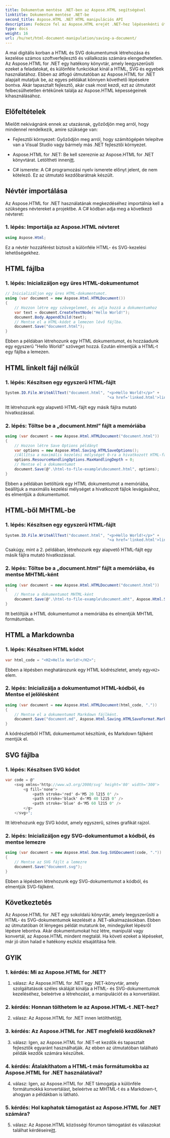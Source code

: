 ```yaml
---
title: Dokumentum mentése .NET-ben az Aspose.HTML segítségével
linktitle: Dokumentum mentése .NET-be
second_title: Aspose.HTML .NET HTML manipulációs API
description: Fedezze fel az Aspose.HTML erejét .NET-hez lépésenkénti útmutatónkkal. Ismerje meg a HTML és SVG dokumentumok létrehozását, kezelését és konvertálását
type: docs
weight: 16
url: /hu/net/html-document-manipulation/saving-a-document/
---
```


A mai digitális korban a HTML és SVG dokumentumok létrehozása és kezelése számos szoftverfejlesztő és vállalkozás számára elengedhetetlen. Az Aspose.HTML for .NET egy hatékony könyvtár, amely leegyszerűsíti ezeket a feladatokat, és különféle funkciókat kínál a HTML, SVG és egyebek használatához. Ebben az átfogó útmutatóban az Aspose.HTML for .NET alapjait mutatjuk be, az egyes példákat könnyen követhető lépésekre bontva. Akár tapasztalt fejlesztő, akár csak most kezdi, ezt az útmutatót felbecsülhetetlen értékűnek találja az Aspose.HTML képességeinek kihasználásához.

## Előfeltételek

Mielőtt nekivágnánk ennek az utazásnak, győződjön meg arról, hogy mindennel rendelkezik, amire szüksége van:

- Fejlesztői környezet: Győződjön meg arról, hogy számítógépén telepítve van a Visual Studio vagy bármely más .NET fejlesztői környezet.

- Aspose.HTML for .NET: Be kell szereznie az Aspose.HTML for .NET könyvtárat. Letöltheti innen[itt](https://releases.aspose.com/html/net/).

- C# ismerete: A C# programozási nyelv ismerete előnyt jelent, de nem kötelező. Ez az útmutató kezdőbarátnak készült.

## Névtér importálása

Az Aspose.HTML for .NET használatának megkezdéséhez importálnia kell a szükséges névtereket a projektbe. A C# kódban adja meg a következő névteret:

### 1. lépés: Importálja az Aspose.HTML névteret
```csharp
using Aspose.Html;
```

Ez a névtér hozzáférést biztosít a különféle HTML- és SVG-kezelési lehetőségekhez.

## HTML fájlba

### 1. lépés: Inicializáljon egy üres HTML-dokumentumot
```csharp
// Inicializáljon egy üres HTML-dokumentumot.
using (var document = new Aspose.Html.HTMLDocument())
{
    // Hozzon létre egy szövegelemet, és adja hozzá a dokumentumhoz
    var text = document.CreateTextNode("Hello World!");
    document.Body.AppendChild(text);
    // Mentse el a HTML-kódot a lemezen lévő fájlba.
    document.Save("document.html");
}
```

Ebben a példában létrehozunk egy HTML dokumentumot, és hozzáadunk egy egyszerű "Hello World!" szöveget hozzá. Ezután elmentjük a HTML-t egy fájlba a lemezen.

## HTML linkelt fájl nélkül

### 1. lépés: Készítsen egy egyszerű HTML-fájlt
```csharp
System.IO.File.WriteAllText("document.html", "<p>Hello World!</p>" +
                                             "<a href='linked.html'>linked file</a>");
```

Itt létrehozunk egy alapvető HTML-fájlt egy másik fájlra mutató hivatkozással.

### 2. lépés: Töltse be a „document.html” fájlt a memóriába
```csharp
using (var document = new Aspose.Html.HTMLDocument("document.html"))
{
    // Hozzon létre Save Options példányt
    var options = new Aspose.Html.Saving.HTMLSaveOptions();
    //Állítsa a maximális kezelési mélységet 0-ra a hivatkozott HTML-fájlok levágásához.
    options.ResourceHandlingOptions.MaxHandlingDepth = 0;
    // Mentse el a dokumentumot
    document.Save(@".\html-to-file-example\document.html", options);
}
```

Ebben a példában betöltünk egy HTML dokumentumot a memóriába, beállítjuk a maximális kezelési mélységet a hivatkozott fájlok levágásához, és elmentjük a dokumentumot. 

## HTML-ből MHTML-be

### 1. lépés: Készítsen egy egyszerű HTML-fájlt
```csharp
System.IO.File.WriteAllText("document.html", "<p>Hello World!</p>" +
                                             "<a href='linked.html'>linked file</a>");
```

Csakúgy, mint a 2. példában, létrehozunk egy alapvető HTML-fájlt egy másik fájlra mutató hivatkozással.

### 2. lépés: Töltse be a „document.html” fájlt a memóriába, és mentse MHTML-ként
```csharp
using (var document = new Aspose.Html.HTMLDocument("document.html"))
{
    // Mentse a dokumentumot MHTML-ként
    document.Save(@".\html-to-file-example\document.mht", Aspose.Html.Saving.HTMLSaveFormat.MHTML);
}
```

Itt betöltjük a HTML dokumentumot a memóriába és elmentjük MHTML formátumban.

## HTML a Markdownba

### 1. lépés: Készítsen HTML kódot
```csharp
var html_code = "<H2>Hello World!</H2>";
```

 Ebben a lépésben meghatározunk egy HTML kódrészletet, amely egy`<H2>` elem.

### 2. lépés: Inicializálja a dokumentumot HTML-kódból, és Mentse el jelölésként
```csharp
using (var document = new Aspose.Html.HTMLDocument(html_code, "."))
{
    // Mentse el a dokumentumot Markdown fájlként.
    document.Save("document.md", Aspose.Html.Saving.HTMLSaveFormat.Markdown);
}
```

A kódrészletből HTML dokumentumot készítünk, és Markdown fájlként mentjük el.

## SVG fájlba

### 1. lépés: Készítsen SVG kódot
```csharp
var code = @"
    <svg xmlns='http://www.w3.org/2000/svg' height='80' width='300'>
        <g fill='none'>
            <path stroke='red' d='M5 20 l215 0' />
            <path stroke='black' d='M5 40 l215 0' />
            <path stroke='blue' d='M5 60 l215 0' />
        </g>
    </svg>";
```

Itt létrehozunk egy SVG kódot, amely egyszerű, színes grafikát rajzol.

### 2. lépés: Inicializáljon egy SVG-dokumentumot a kódból, és mentse lemezre
```csharp
using (var document = new Aspose.Html.Dom.Svg.SVGDocument(code, "."))
{
    // Mentse az SVG fájlt a lemezre
    document.Save("document.svg");
}
```

Ebben a lépésben létrehozunk egy SVG-dokumentumot a kódból, és elmentjük SVG-fájlként.

## Következtetés

Az Aspose.HTML for .NET egy sokoldalú könyvtár, amely leegyszerűsíti a HTML- és SVG-dokumentumok kezelését a .NET-alkalmazásokban. Ebben az útmutatóban öt lényeges példát mutatunk be, mindegyiket lépésről lépésre lebontva. Akár dokumentumokat hoz létre, manipulál vagy konvertál, az Aspose.HTML mindent megtalál. Ha követi ezeket a lépéseket, már jó úton halad e hatékony eszköz elsajátítása felé.

## GYIK

### 1. kérdés: Mi az Aspose.HTML for .NET?

1. válasz: Az Aspose.HTML for .NET egy .NET-könyvtár, amely szolgáltatások széles skáláját kínálja a HTML- és SVG-dokumentumok kezeléséhez, beleértve a létrehozást, a manipulációt és a konvertálást.

### 2. kérdés: Honnan tölthetem le az Aspose.HTML-t .NET-hez?

 2. válasz: Az Aspose.HTML for .NET innen letölthető[itt](https://releases.aspose.com/html/net/).

### 3. kérdés: Az Aspose.HTML for .NET megfelelő kezdőknek?

3. válasz: Igen, az Aspose.HTML for .NET-et kezdők és tapasztalt fejlesztők egyaránt használhatják. Az ebben az útmutatóban található példák kezdők számára készültek.

### 4. kérdés: Átalakíthatom a HTML-t más formátumokba az Aspose.HTML for .NET használatával?

4. válasz: Igen, az Aspose.HTML for .NET támogatja a különféle formátumokká konvertálást, beleértve az MHTML-t és a Markdown-t, ahogyan a példákban is látható.

### 5. kérdés: Hol kaphatok támogatást az Aspose.HTML for .NET számára?

 5. válasz: Az Aspose.HTML közösségi fórumon támogatást és válaszokat találhat kérdéseire[itt](https://forum.aspose.com/).